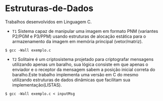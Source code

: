 # Estruturas-de-Dados

Trabalhos desenvolvidos em Linguagem C.
- `T1`  Sistema capaz de manipular uma imagem em formato PNM (variantes P2/PGM e P3/PPM) usando estruturas de alocação estática para o armazenamento da imagem em memória principal (vetor/matriz).
```
$ gcc -Wall exemplo.c  
```

- `T2` Solitaire é um criptosistema projetado para criptografar mensagens utilizando apenas um baralho, sua lógica consiste em que apenas o enviador e o receptor da mensagem sabem a posição inicial correta do baralho.Este trabalho implementa uma versão em C do mesmo utilizando estruturas de dados dinâmicas que facilitam sua implementação(LISTAS).

```
$ gcc -Wall exemplo.c < inputMsg
```
